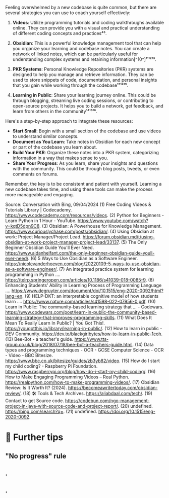 Feeling overwhelmed by a new codebase is quite common, but there are several strategies you can use to coach yourself effectively:

1. **Videos**: Utilize programming tutorials and coding walkthroughs available online. They can provide you with a visual and practical understanding of different coding concepts and practices⁴⁵.

2. **Obsidian**: This is a powerful knowledge management tool that can help you organize your learning and codebase notes. You can create a network of linked notes, which can be particularly useful for understanding complex systems and retaining information[^10^]¹¹¹²¹³.

3. **PKR Systems**: Personal Knowledge Repositories (PKR) systems are designed to help you manage and retrieve information. They can be used to store snippets of code, documentation, and personal insights that you gain while working through the codebase¹⁷¹⁸¹⁹.

4. **Learning in Public**: Share your learning journey online. This could be through blogging, streaming live coding sessions, or contributing to open-source projects. It helps you to build a network, get feedback, and learn from others in the community¹⁴¹⁵¹⁶.

Here's a step-by-step approach to integrate these resources:

- **Start Small**: Begin with a small section of the codebase and use videos to understand similar concepts.
- **Document as You Learn**: Take notes in Obsidian for each new concept or part of the codebase you learn about.
- **Build Your PKR**: Organize these notes into a PKR system, categorizing information in a way that makes sense to you.
- **Share Your Progress**: As you learn, share your insights and questions with the community. This could be through blog posts, tweets, or even comments on forums.

Remember, the key is to be consistent and patient with yourself. Learning a new codebase takes time, and using these tools can make the process more manageable and engaging.

Source: Conversation with Bing, 09/04/2024
(1) Free Coding Videos & Tutorials Library | Codecademy. https://www.codecademy.com/resources/videos.
(2) Python for Beginners - Learn Python in 1 Hour - YouTube. https://www.youtube.com/watch?v=kqtD5dpn9C8.
(3) Obsidian: A Powerhouse for Knowledge Management. https://www.curiouslychase.com/posts/obsidian/.
(4) Using Obsidian at work: Project Manager/Project Lead. https://forum.obsidian.md/t/using-obsidian-at-work-project-manager-project-lead/33137.
(5) The Only Beginner Obsidian Guide You'll Ever Need. https://www.aidanhelfant.com/the-only-beginner-obsidian-guide-youll-ever-need/.
(6) 5 Ways to Use Obsidian as a Software Engineer. https://nicolevanderhoeven.com/blog/20220109-5-ways-to-use-obsidian-as-a-software-engineer/.
(7) An integrated practice system for learning programming in Python .... https://telrp.springeropen.com/articles/10.1186/s41039-018-0085-9.
(8) Enhancing Students’ Ability in Learning Process of Programming Language .... https://www.degruyter.com/document/doi/10.1515/eng-2020-0092/html?lang=en.
(9) HELP-DKT: an interpretable cognitive model of how students learn .... https://www.nature.com/articles/s41598-022-07956-0.pdf.
(10) Learn in Public: The community-based learning strategy that ... - Codewars. https://www.codewars.com/post/learn-in-public-the-community-based-learning-strategy-that-improves-programming-skills.
(11) What Does It Mean To Really Learn In Public? | You Got This!. https://yougotthis.io/library/learning-in-public/.
(12) How to learn in public - DEV Community. https://dev.to/blackgirlbytes/how-to-learn-in-public-1coh.
(13) Bee-Bot - a teacher's guide. https://www.tts-group.co.uk/blog/2018/07/18/bee-bot-a-teachers-guide.html.
(14) Data types and programming techniques - OCR - GCSE Computer Science - OCR - Video - BBC Bitesize. https://www.bbc.co.uk/bitesize/guides/zb3yb82/video.
(15) How do I start my child coding? - Raspberry Pi Foundation. https://www.raspberrypi.org/blog/how-do-i-start-my-child-coding/.
(16) How to Make Engaging Programming Videos – Real Python. https://realpython.com/how-to-make-programming-videos/.
(17) Obsidian Review: Is It Worth It? (2024). https://becomeawritertoday.com/obsidian-review/.
(18) 🛠 Tools & Tech Archives. https://aliabdaal.com/tech/.
(19) Contact to get Source code. https://codebun.com/ngo-management-project-in-java-with-source-code-and-project-report/.
(20) undefined. https://bing.com/search?q=.
(21) undefined. https://doi.org/10.1515/eng-2020-0092.

# 🌿 Further tips 
## "No progress" rule
## .
## .